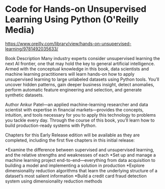 # Code for Hands-on Unsupervised Learning Using Python (O'Reilly Media)

https://www.oreilly.com/library/view/hands-on-unsupervised-learning/9781492035633/

Book Description
Many industry experts consider unsupervised learning the next AI frontier, one that may hold the key to general artificial intelligence. Armed with the conceptual knowledge in this book, data scientists and machine learning practitioners will learn hands-on how to apply unsupervised learning to large unlabeled datasets using Python tools. You’ll uncover hidden patterns, gain deeper business insight, detect anomalies, perform automatic feature engineering and selection, and generate synthetic datasets.

Author Ankur Patel—an applied machine-learning researcher and data scientist with expertise in financial markets—provides the concepts, intuition, and tools necessary for you to apply this technology to problems you tackle every day. Through the course of this book, you’ll learn how to build production-ready systems with Python.

Chapters for this Early Release edition will be available as they are completed, including the first five chapters in this initial release:

*Examine the difference between supervised and unsupervised learning, and the relative strengths and weaknesses of each
*Set up and manage a machine learning project end-to-end—everything from data acquisition to building a model and implementing a solution in production
*Explore dimensionality reduction algorithms that learn the underlying structure of a dataset’s most salient information
*Build a credit card fraud detection system using dimensionality reduction methods
